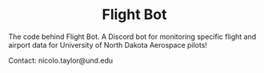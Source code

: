 <h1 align="center">Flight Bot</h1>
<p>The code behind Flight Bot. A Discord bot for monitoring specific flight and airport data for University of North Dakota Aerospace pilots!</p>
<p>Contact: nicolo.taylor@und.edu</P>
